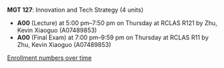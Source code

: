**MGT 127**: Innovation and Tech Strategy (4 units)

- **A00** (Lecture) at 5:00 pm–7:50 pm on Thursday at RCLAS R121 by Zhu, Kevin Xiaoguo (A07489853)
- **A00** (Final Exam) at 7:00 pm–9:59 pm on Thursday at RCLAS R11 by Zhu, Kevin Xiaoguo (A07489853)

[Enrollment numbers over time](./MGT127.tsv)
